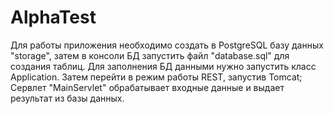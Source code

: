 # AlphaTest
Для работы приложения необходимо создать в PostgreSQL базу данных "storage",
затем в консоли БД запустить файл "database.sql" для создания таблиц.
  Для заполнения БД данными нужно запустить класс Application.
Затем перейти в режим работы REST, запустив Tomcat;
  Сервлет "MainServlet" обрабатывает входные данные и выдает результат из 
базы данных.
